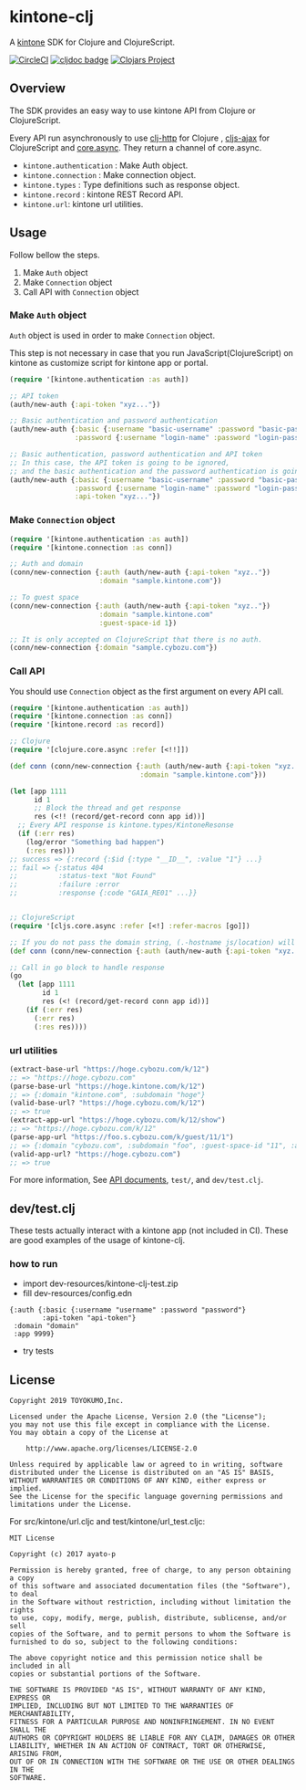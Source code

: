 # kintone-clj

A [kintone](https://www.kintone.com) SDK for Clojure and ClojureScript.

[![CircleCI](https://circleci.com/gh/toyokumo/kintone-clj.svg?style=svg)](https://circleci.com/gh/toyokumo/kintone-clj)
[![cljdoc badge](https://cljdoc.org/badge/toyokumo/kintone-clj)](https://cljdoc.org/d/toyokumo/kintone-clj/CURRENT)
[![Clojars Project](https://img.shields.io/clojars/v/toyokumo/kintone-clj.svg)](https://clojars.org/toyokumo/kintone-clj)

## Overview

The SDK provides an easy way to use kintone API from Clojure or ClojureScript.

Every API run asynchronously to use [clj-http](https://github.com/dakrone/clj-http) for Clojure
, [cljs-ajax](https://github.com/JulianBirch/cljs-ajax) for ClojureScript and
[core.async](https://github.com/clojure/core.async).
They return a channel of core.async.

- `kintone.authentication` : Make Auth object.
- `kintone.connection` : Make connection object.
- `kintone.types` : Type definitions such as response object.
- `kintone.record` : kintone REST Record API.
- `kintone.url`: kintone url utilities.

## Usage

Follow bellow the steps.

1. Make `Auth` object
1. Make `Connection` object
1. Call API with `Connection` object

### Make `Auth` object

`Auth` object is used in order to make `Connection` object.

This step is not necessary in case that you run JavaScript(ClojureScript)
on kintone as customize script for kintone app or portal.

```clojure
(require '[kintone.authentication :as auth])

;; API token
(auth/new-auth {:api-token "xyz..."})

;; Basic authentication and password authentication
(auth/new-auth {:basic {:username "basic-username" :password "basic-password"}
                :password {:username "login-name" :password "login-password"}})

;; Basic authentication, password authentication and API token
;; In this case, the API token is going to be ignored,
;; and the basic authentication and the password authentication is going to be used.
(auth/new-auth {:basic {:username "basic-username" :password "basic-password"}
                :password {:username "login-name" :password "login-password"}
                :api-token "xyz..."})
```

### Make `Connection` object

```clojure
(require '[kintone.authentication :as auth])
(require '[kintone.connection :as conn])

;; Auth and domain
(conn/new-connection {:auth (auth/new-auth {:api-token "xyz.."})
                      :domain "sample.kintone.com"})

;; To guest space
(conn/new-connection {:auth (auth/new-auth {:api-token "xyz.."})
                      :domain "sample.kintone.com"
                      :guest-space-id 1})

;; It is only accepted on ClojureScript that there is no auth.
(conn/new-connection {:domain "sample.cybozu.com"})
```

### Call API

You should use `Connection` object as the first argument on every API call.

```clojure
(require '[kintone.authentication :as auth])
(require '[kintone.connection :as conn])
(require '[kintone.record :as record])

;; Clojure
(require '[clojure.core.async :refer [<!!]])

(def conn (conn/new-connection {:auth (auth/new-auth {:api-token "xyz.."})
                                :domain "sample.kintone.com"}))

(let [app 1111
      id 1
      ;; Block the thread and get response
      res (<!! (record/get-record conn app id))]
  ;; Every API response is kintone.types/KintoneResonse
  (if (:err res)
    (log/error "Something bad happen")
    (:res res)))
;; success => {:record {:$id {:type "__ID__", :value "1"} ...}
;; fail => {:status 404
;;          :status-text "Not Found"
;;          :failure :error
;;          :response {:code "GAIA_RE01" ...}}


;; ClojureScript
(require '[cljs.core.async :refer [<!] :refer-macros [go]])

;; If you do not pass the domain string, (.-hostname js/location) will be used.
(def conn (conn/new-connection {:auth (auth/new-auth {:api-token "xyz.."})}))

;; Call in go block to handle response
(go
  (let [app 1111
        id 1
        res (<! (record/get-record conn app id))]
    (if (:err res)
      (:err res)
      (:res res))))
```

### url utilities
```clojure
(extract-base-url "https://hoge.cybozu.com/k/12")
;; => "https://hoge.cybozu.com"
(parse-base-url "https://hoge.kintone.com/k/12")
;; => {:domain "kintone.com", :subdomain "hoge"}
(valid-base-url? "https://hoge.cybozu.com/k/12")
;; => true
(extract-app-url "https://hoge.cybozu.com/k/12/show")
;; => "https://hoge.cybozu.com/k/12"
(parse-app-url "https://foo.s.cybozu.com/k/guest/11/1")
;; => {:domain "cybozu.com", :subdomain "foo", :guest-space-id "11", :app-id "1"}
(valid-app-url? "https://hoge.cybozu.com")
;; => true
```

For more information, See [API documents](https://cljdoc.org/d/toyokumo/kintone-clj/CURRENT), `test/`, and `dev/test.clj`.

## dev/test.clj
These tests actually interact with a kintone app (not included in CI). These are good examples of the usage of kintone-clj.

### how to run
- import dev-resources/kintone-clj-test.zip
- fill dev-resources/config.edn
```edn
{:auth {:basic {:username "username" :password "password"}
        :api-token "api-token"}
 :domain "domain"
 :app 9999}
```
- try tests

## License

```
Copyright 2019 TOYOKUMO,Inc.

Licensed under the Apache License, Version 2.0 (the "License");
you may not use this file except in compliance with the License.
You may obtain a copy of the License at

    http://www.apache.org/licenses/LICENSE-2.0

Unless required by applicable law or agreed to in writing, software
distributed under the License is distributed on an "AS IS" BASIS,
WITHOUT WARRANTIES OR CONDITIONS OF ANY KIND, either express or implied.
See the License for the specific language governing permissions and
limitations under the License.
```

For src/kintone/url.cljc and test/kintone/url_test.cljc:

```
MIT License

Copyright (c) 2017 ayato-p

Permission is hereby granted, free of charge, to any person obtaining a copy
of this software and associated documentation files (the "Software"), to deal
in the Software without restriction, including without limitation the rights
to use, copy, modify, merge, publish, distribute, sublicense, and/or sell
copies of the Software, and to permit persons to whom the Software is
furnished to do so, subject to the following conditions:

The above copyright notice and this permission notice shall be included in all
copies or substantial portions of the Software.

THE SOFTWARE IS PROVIDED "AS IS", WITHOUT WARRANTY OF ANY KIND, EXPRESS OR
IMPLIED, INCLUDING BUT NOT LIMITED TO THE WARRANTIES OF MERCHANTABILITY,
FITNESS FOR A PARTICULAR PURPOSE AND NONINFRINGEMENT. IN NO EVENT SHALL THE
AUTHORS OR COPYRIGHT HOLDERS BE LIABLE FOR ANY CLAIM, DAMAGES OR OTHER
LIABILITY, WHETHER IN AN ACTION OF CONTRACT, TORT OR OTHERWISE, ARISING FROM,
OUT OF OR IN CONNECTION WITH THE SOFTWARE OR THE USE OR OTHER DEALINGS IN THE
SOFTWARE.
```
